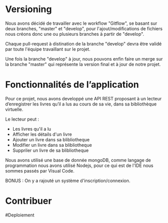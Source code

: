 # Versioning


Nous avons décidé de travailler avec le workflow "Gitflow", se basant sur deux branches, "master" et "develop", pour l'ajout/modifications de fichiers nous créons donc une ou plusieurs branches à partir de "develop".

Chaque pull-request à distination de la branche "develop" devra être validé par toute l'équipe travaillant sur le projet.

Une fois la branche "develop" à jour, nous pouvons enfin faire un merge sur la branche "master" qui représente la version final et à jour de notre projet.



# Fonctionnalités de l’application

Pour ce projet, nous avons developpé une API REST proposant à un lecteur d’enregistrer les livres qu’il a
lus au cours de sa vie, dans sa bibliothèque virtuelle.

Le lecteur peut :

- Les livres qu'il a lu
- Afficher les détails d'un livre
- Ajouter un livre dans sa blibliotheque
- Modifier un livre dans sa blibliotheque
- Suppriler un livre de sa blibliotheque

Nous avons utilisé une base de donnée mongoDB, comme langage de programmation nous avons utilisé Nodejs, pour ce qui est de l'IDE nous sommes passés par Visual Code.

BONUS : On y a rajouté un système d'inscription/connexion.


# Contribuer





#Deploiement



